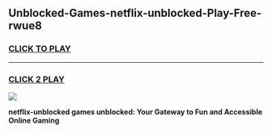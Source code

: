 
## Unblocked-Games-netflix-unblocked-Play-Free-rwue8
<h3>
<a href="https://premium76.site?title=netflix-unblocked&ref=24M">CLICK TO PLAY</a></h3>
<hr>

<h3>
<a href="https://premium76.site?title=netflix-unblocked&ref=24M">CLICK 2 PLAY</a>
  
</h3>

<a href="https://premium76.site?title=netflix-unblocked&ref=24M"><img src="https://clearcache.store/games.png"></a>


**netflix-unblocked games unblocked: Your Gateway to Fun and Accessible Online Gaming**
